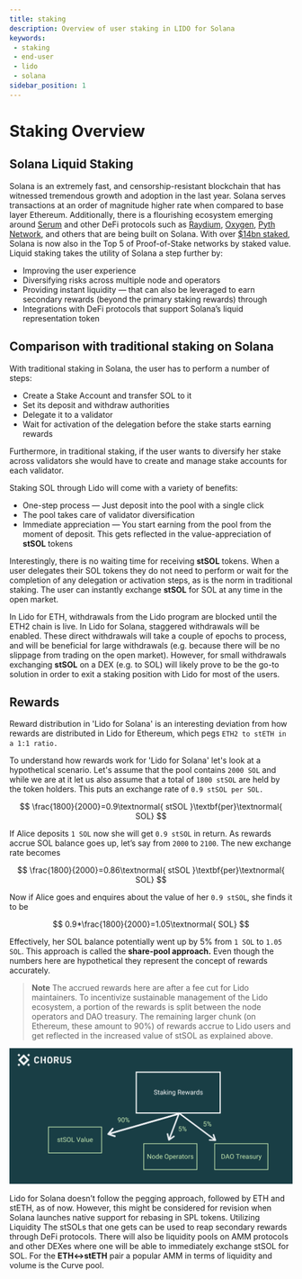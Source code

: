 ```yaml
---
title: staking
description: Overview of user staking in LIDO for Solana
keywords:
 - staking
 - end-user
 - lido
 - solana
sidebar_position: 1
---
```


# Staking Overview


## Solana Liquid Staking
Solana is an extremely fast, and censorship-resistant blockchain that has witnessed tremendous growth and adoption in the last year. Solana serves transactions at an order of magnitude higher rate when compared to base layer Ethereum. Additionally, there is a flourishing ecosystem emerging around [Serum](https://solana.com/ecosystem/serum) and other DeFi protocols such as [Raydium](https://solana.com/ecosystem/raydium), [Oxygen](https://solana.com/ecosystem/oxygen), [Pyth Network](https://www.theblockcrypto.com/linked/100875/jump-trading-defi-oracle-solana), and others that are being built on Solana. With over [$14bn staked](https://www.stakingrewards.com/earn/solana), Solana is now also in the Top 5 of Proof-of-Stake networks by staked value.
Liquid staking takes the utility of Solana a step further by:
- Improving the user experience
- Diversifying risks across multiple node and operators
- Providing instant liquidity — that can also be leveraged to earn secondary rewards (beyond the primary staking rewards) through
- Integrations with DeFi protocols that support Solana’s liquid representation token

## Comparison with traditional staking on Solana

With traditional staking in Solana, the user has to perform a number of steps:

- Create a Stake Account and transfer SOL to it
- Set its deposit and withdraw authorities
- Delegate it to a validator
- Wait for activation of the delegation before the stake starts earning rewards

Furthermore, in traditional staking, if the user wants to diversify her stake across validators she would have to create and manage stake accounts for each validator.

Staking SOL through Lido will come with a variety of benefits:
- One-step process — Just deposit into the pool with a single click
- The pool takes care of validator diversification
- Immediate appreciation — You start earning from the pool from the moment of deposit. This gets reflected in the value-appreciation of **stSOL** tokens

Interestingly, there is no waiting time for receiving **stSOL** tokens. When a user delegates their SOL tokens they do not need to perform or wait for the completion of any delegation or activation steps, as is the norm in traditional staking. The user can instantly exchange **stSOL** for SOL at any time in the open market.

In Lido for ETH, withdrawals from the Lido program are blocked until the ETH2 chain is live. In Lido for Solana, staggered withdrawals will be enabled. These direct withdrawals will take a couple of epochs to process, and will be beneficial for large withdrawals (e.g. because there will be no slippage from trading on the open market). However, for small withdrawals exchanging **stSOL** on a DEX (e.g. to SOL) will likely prove to be the go-to solution in order to exit a staking position with Lido for most of the users.


## Rewards
Reward distribution in 'Lido for Solana' is an interesting deviation from how rewards are distributed in Lido for Ethereum, which pegs ```ETH2 to stETH in a 1:1 ratio.```

To understand how rewards work for 'Lido for Solana' let's look at a hypothetical scenario. Let's assume that the pool contains ```2000 SOL``` and while we are at it let us also assume that a total of ```1800 stSOL``` are held by the token holders. This puts an exchange rate of ```0.9 stSOL per SOL.```

$$
\frac{1800}{2000}=0.9\textnormal{ stSOL }\textbf{per}\textnormal{ SOL}
$$


If Alice deposits ```1 SOL``` now she will get ```0.9 stSOL``` in return. As rewards accrue SOL balance goes up, let’s say from ```2000``` to ```2100```. The new exchange rate becomes


$$
\frac{1800}{2000}=0.86\textnormal{ stSOL }\textbf{per}\textnormal{ SOL}
$$

Now if Alice goes and enquires about the value of her ```0.9 stSOL```, she finds it to be

$$
0.9*\frac{1800}{2000}=1.05\textnormal{ SOL}
$$

Effectively, her SOL balance potentially went up by 5% from ```1 SOL``` to ```1.05 SOL```. This approach is called the **share-pool approach.** Even though the numbers here are hypothetical they represent the concept of rewards accurately.

> **Note**
The accrued rewards here are after a fee cut for Lido maintainers. To incentivize sustainable management of the Lido ecosystem, a portion of the rewards is split between the node operators and DAO treasury. The remaining larger chunk (on Ethereum, these amount to 90%) of rewards accrue to Lido users and get reflected in the increased value of stSOL as explained above.

![Staking Rewards](./stakingrewards.png)

Lido for Solana doesn’t follow the pegging approach, followed by ETH and stETH, as of now. However, this might be considered for revision when Solana launches native support for rebasing in SPL tokens.
Utilizing Liquidity
The stSOLs that one gets can be used to reap secondary rewards through DeFi protocols. There will also be liquidity pools on AMM protocols and other DEXes where one will be able to immediately exchange stSOL for SOL. For the **ETH<->stETH** pair a popular AMM in terms of liquidity and volume is the Curve pool.

